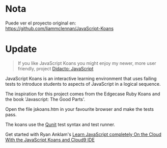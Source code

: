Nota
====

Puede ver el proyecto original en: https://github.com/liammclennan/JavaScript-Koans

Update
======

> If you like JavaScript Koans you might enjoy my newer, more user friendly, project [Didacto: JavaScript](http://javascript.didacto.net/)

JavaScript Koans is an interactive learning environment that uses failing tests to introduce students to aspects of JavaScript in a logical sequence.

The inspiration for this project comes from the Edgecase Ruby Koans and the book 'Javascript: The Good Parts'.

Open the file jskoans.htm in your favourite browser and make the tests pass.

The koans use the [Qunit](http://qunitjs.com/) test syntax and test runner.

Get started with Ryan Anklam's [Learn JavaScript completely On the Cloud With the JavaScript Koans and Cloud9 IDE](http://blog.bittersweetryan.com/2011/08/learn-some-javascript-completely-on.html)
